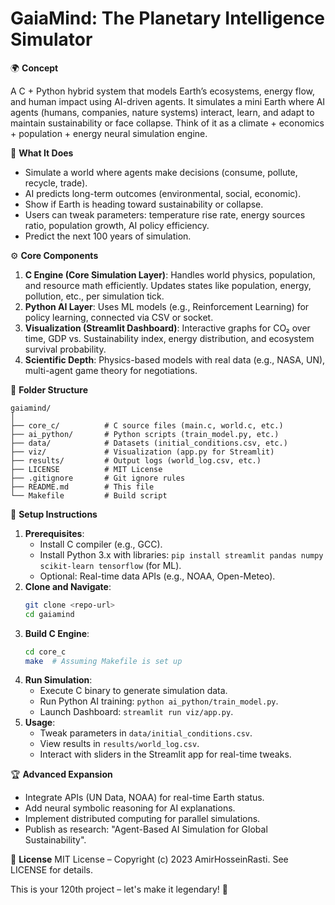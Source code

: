 # GaiaMind: The Planetary Intelligence Simulator

🌍 **Concept**

A C + Python hybrid system that models Earth’s ecosystems, energy flow, and human impact using AI-driven agents. It simulates a mini Earth where AI agents (humans, companies, nature systems) interact, learn, and adapt to maintain sustainability or face collapse. Think of it as a climate + economics + population + energy neural simulation engine.

🧠 **What It Does**
- Simulate a world where agents make decisions (consume, pollute, recycle, trade).
- AI predicts long-term outcomes (environmental, social, economic).
- Show if Earth is heading toward sustainability or collapse.
- Users can tweak parameters: temperature rise rate, energy sources ratio, population growth, AI policy efficiency.
- Predict the next 100 years of simulation.

⚙️ **Core Components**
1. **C Engine (Core Simulation Layer)**: Handles world physics, population, and resource math efficiently. Updates states like population, energy, pollution, etc., per simulation tick.
2. **Python AI Layer**: Uses ML models (e.g., Reinforcement Learning) for policy learning, connected via CSV or socket.
3. **Visualization (Streamlit Dashboard)**: Interactive graphs for CO₂ over time, GDP vs. Sustainability index, energy distribution, and ecosystem survival probability.
4. **Scientific Depth**: Physics-based models with real data (e.g., NASA, UN), multi-agent game theory for negotiations.

📂 **Folder Structure**
```
gaiamind/
│
├── core_c/          # C source files (main.c, world.c, etc.)
├── ai_python/       # Python scripts (train_model.py, etc.)
├── data/            # Datasets (initial_conditions.csv, etc.)
├── viz/             # Visualization (app.py for Streamlit)
├── results/         # Output logs (world_log.csv, etc.)
├── LICENSE          # MIT License
├── .gitignore       # Git ignore rules
├── README.md        # This file
└── Makefile         # Build script
```

🚀 **Setup Instructions**
1. **Prerequisites**:
   - Install C compiler (e.g., GCC).
   - Install Python 3.x with libraries: `pip install streamlit pandas numpy scikit-learn tensorflow` (for ML).
   - Optional: Real-time data APIs (e.g., NOAA, Open-Meteo).
2. **Clone and Navigate**:
   ```bash
   git clone <repo-url>
   cd gaiamind
   ```
3. **Build C Engine**:
   ```bash
   cd core_c
   make  # Assuming Makefile is set up
   ```
4. **Run Simulation**:
   - Execute C binary to generate simulation data.
   - Run Python AI training: `python ai_python/train_model.py`.
   - Launch Dashboard: `streamlit run viz/app.py`.
5. **Usage**:
   - Tweak parameters in `data/initial_conditions.csv`.
   - View results in `results/world_log.csv`.
   - Interact with sliders in the Streamlit app for real-time tweaks.

🏆 **Advanced Expansion**
- Integrate APIs (UN Data, NOAA) for real-time Earth status.
- Add neural symbolic reasoning for AI explanations.
- Implement distributed computing for parallel simulations.
- Publish as research: "Agent-Based AI Simulation for Global Sustainability".

📄 **License**
MIT License – Copyright (c) 2023 AmirHosseinRasti. See LICENSE for details.

This is your 120th project – let's make it legendary! 🚀
